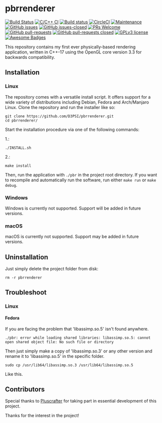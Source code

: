 # pbrrenderer

[![Build Status](https://travis-ci.com/D3PSI/pbrrenderer.svg?branch=master)](https://travis-ci.com/D3PSI/pbrrenderer)
[![C/C++ CI](https://github.com/D3PSI/pbrrenderer/workflows/C/C++%20CI/badge.svg)](https://github.com/D3PSI/pbrrenderer/actions?query=workflow%3A"C%2FC%2B%2B+CI")
[![Build status](https://ci.appveyor.com/api/projects/status/6cp2udvipkuchs42/branch/master?svg=true)](https://ci.appveyor.com/project/D3PSI/pbrrenderer/branch/master)
[![CircleCI](https://circleci.com/gh/D3PSI/pbrrenderer.svg?style=svg)](https://circleci.com/gh/D3PSI/pbrrenderer)
[![Maintenance](https://img.shields.io/badge/Maintained%3F-yes-green.svg)](https://github.com/D3PSI/pbrrenderer/graphs/commit-activity)
[![GitHub issues](https://img.shields.io/github/issues/D3PSI/pbrrenderer.svg)](https://github.com/D3PSI/pbrrenderer/issues/)
[![GitHub issues-closed](https://img.shields.io/github/issues-closed/D3PSI/pbrrenderer.svg)](https://github.com/D3PSI/pbrrenderer/issues?q=is%3Aissue+is%3Aclosed)
[![PRs Welcome](https://img.shields.io/badge/PRs-welcome-brightgreen.svg?style=flat-square)](https://github.com/D3PSI/pbrrenderer/compare)
[![GitHub pull-requests](https://img.shields.io/github/issues-pr/D3PSI/pbrrenderer.svg)](https://GitHub.com/D3PSI/pbrrenderer/pull/)
[![GitHub pull-requests closed](https://img.shields.io/github/issues-pr-closed/D3PSI/pbrrenderer.svg)](https://GitHub.com/D3PSI/pbrrenderer/pull/)
[![GPLv3 license](https://img.shields.io/badge/License-GPLv3-blue.svg)](http://perso.crans.org/besson/LICENSE.html)
[![Awesome Badges](https://img.shields.io/badge/badges-awesome-green.svg)](https://github.com/D3PSI/pbrrenderer)

This repository contains my first ever physically-based rendering application, 
written in C++-17 using the OpenGL core version 3.3 for backwards compatibility.  

## Installation

### Linux

The repository comes with a versatile install script. It offers support for a wide variety of distributions including Debian, Fedora and Arch/Manjaro Linux. Clone the repository and run the installer like so:

    git clone https://github.com/D3PSI/pbrrenderer.git
    cd pbrrenderer/

Start the installation procedure via one of the following commands:

1.:

    ./INSTALL.sh

2.: 

    make install

Then, run the application with `./pbr` in the project root directory.
If you want to recompile and automatically run the software, run either `make run` or `make debug`.

### Windows

Windows is currently not supported. Support will be added in future versions.

### macOS

macOS is currently not supported. Support may be added in future versions.

## Uninstallation

Just simply delete the project folder from disk:

    rm -r pbrrenderer

## Troubleshoot

### Linux

#### Fedora
If you are facing the problem that 'libassimp.so.5' isn't found anywhere.

    ./pbr: error while loading shared libraries: libassimp.so.5: cannot open shared object file: No such file or directory

Then just simply make a copy of 'libassimp.so.3' or any other version and rename it to 'libassimp.so.5' in the specific folder.
    
    sudo cp /usr/lib64/libassimp.so.3 /usr/lib64/libassimp.so.5
    
Like this.

## Contributors

Special thanks to [Pluscrafter](https://github.com/Pluscrafter) for taking part in essential development of this project.

Thanks for the interest in the project!
